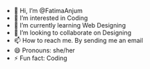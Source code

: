 - 👋 Hi, I’m @FatimaAnjum
- 👀 I’m interested in Coding
- 🌱 I’m currently learning Web Designing
- 💞️ I’m looking to collaborate on Designing
- 📫 How to reach me. By sending me an email
- 😄 Pronouns: she/her
- ⚡ Fun fact: Coding

<!---
FatimaAnjum/FatimaAnjum is a ✨ special ✨ repository because its `README.md` (this file) appears on your GitHub profile.
You can click the Preview link to take a look at your changes.
--->
